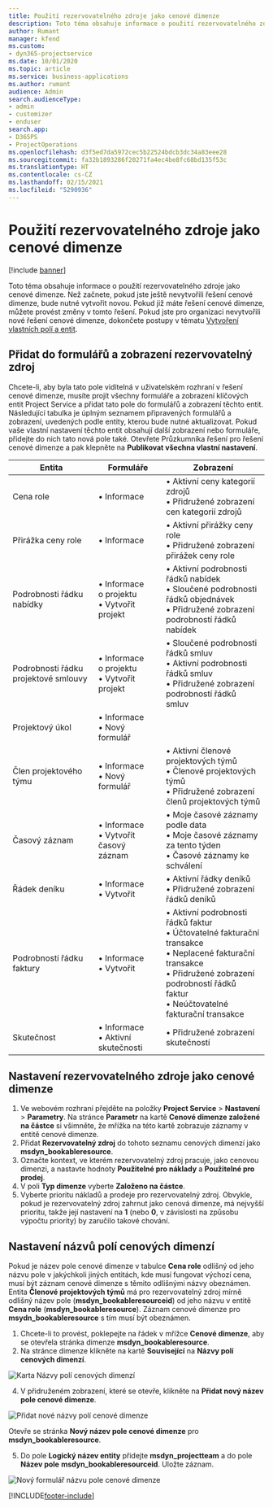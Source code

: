 ```yaml
---
title: Použití rezervovatelného zdroje jako cenové dimenze
description: Toto téma obsahuje informace o použití rezervovatelného zdroje jako cenové dimenze.
author: Rumant
manager: kfend
ms.custom:
- dyn365-projectservice
ms.date: 10/01/2020
ms.topic: article
ms.service: business-applications
ms.author: rumant
audience: Admin
search.audienceType:
- admin
- customizer
- enduser
search.app:
- D365PS
- ProjectOperations
ms.openlocfilehash: d3f5ed7da5972cec5b22524bdcb3dc34a83eee28
ms.sourcegitcommit: fa32b1893286f20271fa4ec4be8fc68bd135f53c
ms.translationtype: HT
ms.contentlocale: cs-CZ
ms.lasthandoff: 02/15/2021
ms.locfileid: "5290936"
---
```

# <a name="use-bookable-resource-as-a-pricing-dimension"></a>Použití rezervovatelného zdroje jako cenové dimenze

[!include [banner](../includes/psa-now-project-operations.md)]

Toto téma obsahuje informace o použití rezervovatelného zdroje jako cenové dimenze. Než začnete, pokud jste ještě nevytvořili řešení cenové dimenze, bude nutné vytvořit novou. Pokud již máte řešení cenové dimenze, můžete provést změny v tomto řešení. Pokud jste pro organizaci nevytvořili nové řešení cenové dimenze, dokončete postupy v tématu [Vytvoření vlastních polí a entit](create-custom-fields-entities.md).

## <a name="add-bookable-resource-to-forms-and-views"></a>Přidat do formulářů a zobrazení rezervovatelný zdroj
Chcete-li, aby byla tato pole viditelná v uživatelském rozhraní v řešení cenové dimenze, musíte projít všechny formuláře a zobrazení klíčových entit Project Service a přidat tato pole do formulářů a zobrazení těchto entit.
Následující tabulka je úplným seznamem připravených formulářů a zobrazení, uvedených podle entity, kterou bude nutné aktualizovat. Pokud vaše vlastní nastavení těchto entit obsahují další zobrazení nebo formuláře, přidejte do nich tato nová pole také.
Otevřete Průzkumníka řešení pro řešení cenové dimenze a pak klepněte na **Publikovat všechna vlastní nastavení**.


|   Entita        | Formuláře   |Zobrazení        |
| ------------------------------|---------------------------------|----------------------------------|
|  Cena role|• Informace |• Aktivní ceny kategorií zdrojů<br> • Přidružené zobrazení cen kategorií zdrojů|
|  Přirážka ceny role|• Informace|• Aktivní přirážky ceny role<br>• Přidružené zobrazení přirážek ceny role|
|  Podrobnosti řádku nabídky|• Informace o projektu<br>• Vytvořit projekt|• Aktivní podrobnosti řádků nabídek<br>• Sloučené podrobnosti řádků objednávek<br>• Přidružené zobrazení podrobností řádků nabídek|
|  Podrobnosti řádku projektové smlouvy|• Informace o projektu<br>• Vytvořit projekt|• Sloučené podrobnosti řádků smluv<br>• Aktivní podrobnosti řádků smluv<br>• Přidružené zobrazení podrobností řádků smluv|
|  Projektový úkol|• Informace<br>• Nový formulář||
|  Člen projektového týmu|• Informace<br>• Nový formulář|• Aktivní členové projektových týmů<br>• Členové projektových týmů<br>• Přidružené zobrazení členů projektových týmů|
|  Časový záznam|• Informace<br>• Vytvořit časový záznam|• Moje časové záznamy podle data<br>• Moje časové záznamy za tento týden<br>• Časové záznamy ke schválení|
|  Řádek deníku|• Informace<br>• Vytvořit|• Aktivní řádky deníků<br>• Přidružené zobrazení řádků deníků|
|  Podrobnosti řádku faktury|• Informace<br>• Vytvořit|• Aktivní podrobnosti řádků faktur<br>• Účtovatelné fakturační transakce<br>• Neplacené fakturační transakce<br>• Přidružené zobrazení podrobností řádků faktur<br>• Neúčtovatelné fakturační transakce|
|  Skutečnost|• Informace<br>• Aktivní skutečnosti|• Přidružené zobrazení skutečností|

## <a name="set-up-bookable-resource-as-a-pricing-dimension"></a>Nastavení rezervovatelného zdroje jako cenové dimenze

1. Ve webovém rozhraní přejděte na položky **Project Service** > **Nastavení** > **Parametry**. Na stránce **Parametr** na kartě **Cenové dimenze založené na částce** si všimněte, že mřížka na této kartě zobrazuje záznamy v entitě cenové dimenze. 
2. Přidat **Rezervovatelný zdroj** do tohoto seznamu cenových dimenzí jako **msdyn_bookableresource**. 
3. Označte kontext, ve kterém rezervovatelný zdroj pracuje, jako cenovou dimenzi, a nastavte hodnoty **Použitelné pro náklady** a **Použitelné pro prodej**.
4. V poli **Typ dimenze** vyberte **Založeno na částce**. 
5. Vyberte prioritu nákladů a prodeje pro rezervovatelný zdroj. Obvykle, pokud je rezervovatelný zdroj zahrnut jako cenová dimenze, má nejvyšší prioritu, takže její nastavení na **1** (nebo **0**, v závislosti na způsobu výpočtu priority) by zaručilo takové chování.

## <a name="set-up-pricing-dimension-field-names"></a>Nastavení názvů polí cenových dimenzí

Pokud je název pole cenové dimenze v tabulce **Cena role** odlišný od jeho názvu pole v jakýchkoli jiných entitách, kde musí fungovat výchozí cena, musí být záznam cenové dimenze s těmito odlišnými názvy obeznámen.    
Entita **Členové projektových týmů** má pro rezervovatelný zdroj mírně odlišný název pole (**msdyn_bookableresourceid**) od jeho názvu v entitě **Cena role** (**msdyn_bookableresource**). Záznam cenové dimenze pro **msydn_bookableresource** s tím musí být obeznámen. 
1. Chcete-li to provést, poklepejte na řádek v mřížce **Cenové dimenze**, aby se otevřela stránka dimenze **msdyn_bookableresource**.
2. Na stránce dimenze klikněte na kartě **Související** na **Názvy polí cenových dimenzí**.

 ![Karta Názvy polí cenových dimenzí](media/PD-fieldname.png)

4. V přidruženém zobrazení, které se otevře, klikněte na **Přidat nový název pole cenové dimenze**.

 ![Přidat nové názvy polí cenové dimenze](media/Add-NewPD-fieldname.png)


Otevře se stránka **Nový název pole cenové dimenze** pro **msdyn_bookableresource**. 

5. Do pole **Logický název entity** přidejte **msdyn_projectteam** a do pole **Název pole** **msdyn_bookableresourceid**. Uložte záznam.

 ![Nový formulář názvu pole cenové dimenze](media/PD-fieldname-Added.png)


[!INCLUDE[footer-include](../includes/footer-banner.md)]